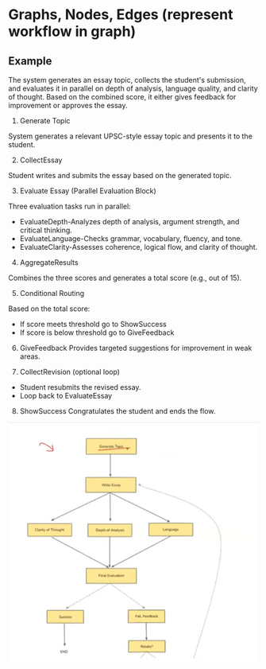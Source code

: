 # Graphs, Nodes, Edges (represent workflow in graph)
## Example
The system generates an essay topic, collects the student's submission, and evaluates it in parallel on depth of analysis, language quality, and clarity of thought. Based on the combined score, it either gives feedback for improvement or approves the essay.

1. Generate Topic

System generates a relevant UPSC-style essay topic and presents it to the student.

2. CollectEssay

Student writes and submits the essay based on the generated topic.

3. Evaluate Essay (Parallel Evaluation Block)

Three evaluation tasks run in parallel:
- EvaluateDepth-Analyzes depth of analysis, argument strength, and critical thinking.
- EvaluateLanguage-Checks grammar, vocabulary, fluency, and tone.
- EvaluateClarity-Assesses coherence, logical flow, and clarity of thought.

4. AggregateResults

Combines the three scores and generates a total score (e.g., out of 15).

5. Conditional Routing

Based on the total score:
- If score meets threshold go to ShowSuccess
- If score is below threshold go to GiveFeedback

6. GiveFeedback
Provides targeted suggestions for improvement in weak areas.

7. CollectRevision (optional loop)

- Student resubmits the revised essay.
- Loop back to EvaluateEssay

8. ShowSuccess
Congratulates the student and ends the flow.

![alt text](image-5.png)